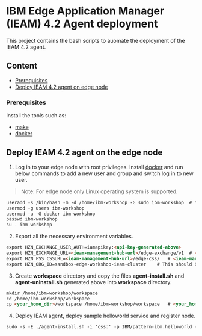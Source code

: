 # IBM Edge Application Manager (IEAM) 4.2 Agent deployment

This project contains the bash scripts to auomate the deployment of the IEAM 4.2 agent.

## Content

- [Prerequisites](#prerequisites)
- [Deploy IEAM 4.2 agent on edge node](#deploy-ieam-42-agent-on-the-edge-node)

### Prerequisites

Install the tools such as:
- [make](https://www.gnu.org/software/make/)
- [docker](https://www.ibm.com/links?url=https%3A%2F%2Fdocs.docker.com%2Fget-docker%2F)

## Deploy IEAM 4.2 agent on the edge node

1) Log in to your edge node with root privileges. Install [docker](https://www.ibm.com/links?url=https%3A%2F%2Fdocs.docker.com%2Fget-docker%2F)
and run below commands to add a new user and group and switch log in to new user.
> Note: For edge node only Linux operating system is supported.

```markdown
useradd -s /bin/bash -m -d /home/ibm-workshop -G sudo ibm-workshop  # You are free to choose any user name and group
usermod -g users ibm-workshop
usermod -a -G docker ibm-workshop
passwd ibm-workshop
su - ibm-workshop
```

2) Export all the necessary environment variables.

```markdown
export HZN_EXCHANGE_USER_AUTH=iamapikey:<api-key-generated-above>
export HZN_EXCHANGE_URL=<ieam-management-hub-url>/edge-exchange/v1  # <ieam-management-hub-url> is same as CLUSTER_URL
export HZN_FSS_CSSURL=<ieam-management-hub-url>/edge-css/   # <ieam-management-hub-url> is same as CLUSTER_URL
export HZN_ORG_ID=sandbox-edge-workshop-ieam-cluster    # This should be same organization id you created while deploying IEAM hub
```

3) Create **workspace** directory and copy the files **agent-install.sh** and **agent-uninstall.sh** generated above into **workspace** directory.

```markdown
mkdir /home/ibm-workshop/workspace
cd /home/ibm-workshop/workspace
cp <your_home_dir>/workspace /home/ibm-workshop/workspace   # <your_home_dir> is in your local system
```

4) Deploy IEAM agent, deploy sample helloworld service and register node.

```markdown
sudo -s -E ./agent-install.sh -i 'css:' -p IBM/pattern-ibm.helloworld -w '*' -T 120
```